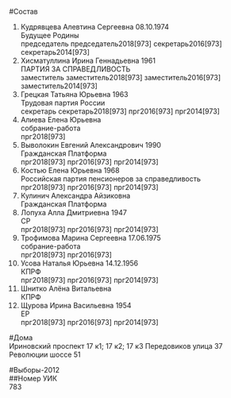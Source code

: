 #Состав  
1. Кудрявцева Алевтина Сергеевна 08.10.1974  
    Будущее Родины  
    председатель председатель2018[973] секретарь2016[973] секретарь2014[973]  
2. Хисматуллина Ирина Геннадьевна 1961  
    ПАРТИЯ ЗА СПРАВЕДЛИВОСТЬ  
    заместитель заместитель2018[973] заместитель2016[973] заместитель2014[973]  
3. Грецкая Татьяна Юрьевна 1963  
    Трудовая партия России  
    секретарь секретарь2018[973] прг2016[973] прг2014[973]  
4. Алиева Елена Юрьевна  
    собрание-работа  
    прг2018[973]  
5. Выволокин Евгений Александрович 1990  
    Гражданская Платформа  
    прг2018[973] прг2016[973] прг2014[973]  
6. Костью Елена Юрьевна 1968  
    Российская партия пенсионеров за справедливость  
    прг2018[973] прг2016[973] прг2014[973]  
7. Кулинич Александра Айзиковна  
    Гражданская Платформа  
8. Лопуха Алла Дмитриевна 1947  
    СР  
    прг2018[973] прг2016[973] прг2014[973]  
9. Трофимова Марина Сергеевна 17.06.1975  
    собрание-работа  
    прг2018[973] прг2016[973]  
10. Усова Наталья Юрьевна 14.12.1956  
    КПРФ  
    прг2018[973] прг2016[973] прг2014[973]  
11. Шнитко Алёна Витальевна  
    КПРФ  
12. Щурова Ирина Васильевна 1954  
    ЕР  
    прг2018[973] прг2016[973] прг2014[973]  
  
#Дома  
Ириновский проспект 17 к1; 17 к2; 17 к3 Передовиков улица 37 Революции шоссе 51  
  
#Выборы-2012  
##Номер УИК  
783  
